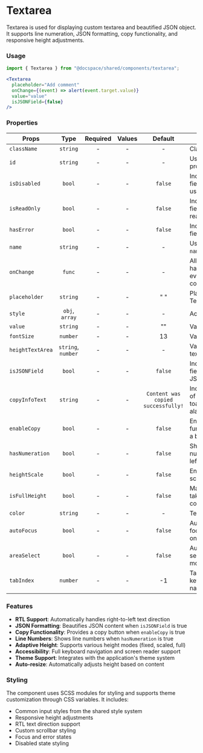 # Textarea

Textarea is used for displaying custom textarea and beautified JSON object. It supports line numeration, JSON formatting, copy functionality, and responsive height adjustments.

### Usage

```js
import { Textarea } from "@docspace/shared/components/textarea";
```

```jsx
<Textarea
  placeholder="Add comment"
  onChange={(event) => alert(event.target.value)}
  value="value"
  isJSONField={false}
/>
```

### Properties

| Props            |        Type        | Required | Values |              Default               | Description                                              |
| ---------------- | :----------------: | :------: | :----: | :--------------------------------: | -------------------------------------------------------- |
| `className`      |      `string`      |    -     |   -    |                 -                  | Class name                                               |
| `id`             |      `string`      |    -     |   -    |                 -                  | Used as HTML `id` property                               |
| `isDisabled`     |       `bool`       |    -     |   -    |              `false`               | Indicates that the field cannot be used                  |
| `isReadOnly`     |       `bool`       |    -     |   -    |              `false`               | Indicates that the field is displaying read-only content |
| `hasError`       |       `bool`       |    -     |   -    |              `false`               | Indicates the input field has an error                   |
| `name`           |      `string`      |    -     |   -    |                 -                  | Used as HTML `name` property                             |
| `onChange`       |       `func`       |    -     |   -    |                 -                  | Allow you to handle changing events of component         |
| `placeholder`    |      `string`      |    -     |   -    |                " "                 | Placeholder for Textarea                                 |
| `style`          |   `obj`, `array`   |    -     |   -    |                 -                  | Accepts css style                                        |
| `value`          |      `string`      |    -     |   -    |                 ""                 | Value for Textarea                                       |
| `fontSize`       |      `number`      |    -     |   -    |                 13                 | Value for font-size                                      |
| `heightTextArea` | `string`, `number` |    -     |   -    |                 -                  | Value for height text-area                               |
| `isJSONField`    |       `bool`       |    -     |   -    |              `false`               | Indicates that the field is displaying JSON object       |
| `copyInfoText`   |      `string`      |    -     |   -    | `Content was copied successfully!` | Indicates the text of toast/informational alarm          |
| `enableCopy`     |       `bool`       |    -     |   -    |              `false`               | Enables copy functionality with a button                 |
| `hasNumeration`  |       `bool`       |    -     |   -    |              `false`               | Shows line numbers on the left side                      |
| `heightScale`    |       `bool`       |    -     |   -    |              `false`               | Enables height scaling to 67vh                           |
| `isFullHeight`   |       `bool`       |    -     |   -    |              `false`               | Makes textarea take full height of container             |
| `color`          |      `string`      |    -     |   -    |                 -                  | Text color override                                      |
| `autoFocus`      |       `bool`       |    -     |   -    |              `false`               | Automatically focus the textarea on mount                |
| `areaSelect`     |       `bool`       |    -     |   -    |              `false`               | Automatically select all text on mount                   |
| `tabIndex`       |      `number`      |    -     |   -    |                 -1                 | Tab index for keyboard navigation                        |

### Features

- **RTL Support**: Automatically handles right-to-left text direction
- **JSON Formatting**: Beautifies JSON content when `isJSONField` is true
- **Copy Functionality**: Provides a copy button when `enableCopy` is true
- **Line Numbers**: Shows line numbers when `hasNumeration` is true
- **Adaptive Height**: Supports various height modes (fixed, scaled, full)
- **Accessibility**: Full keyboard navigation and screen reader support
- **Theme Support**: Integrates with the application's theme system
- **Auto-resize**: Automatically adjusts height based on content

### Styling

The component uses SCSS modules for styling and supports theme customization through CSS variables. It includes:

- Common input styles from the shared style system
- Responsive height adjustments
- RTL text direction support
- Custom scrollbar styling
- Focus and error states
- Disabled state styling
